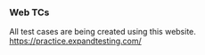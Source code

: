 ### Web TCs

All test cases are being created using this website.
https://practice.expandtesting.com/